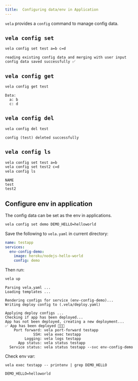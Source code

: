 ```yaml
---
title:  Configuring data/env in Application
---
```


`vela` provides a `config` command to manage config data.

## `vela config set`

```bash
vela config set test a=b c=d
```
```console
reading existing config data and merging with user input
config data saved successfully ✅
```

## `vela config get`

```bash
vela config get test
```
```console
Data:
  a: b
  c: d
```

## `vela config del`

```bash
vela config del test
```
```console
config (test) deleted successfully
```

## `vela config ls`

```bash
vela config set test a=b
vela config set test2 c=d
vela config ls
```
```console
NAME
test
test2
```

## Configure env in application

The config data can be set as the env in applications.

```bash
vela config set demo DEMO_HELLO=helloworld
```

Save the following to `vela.yaml` in current directory:

```yaml
name: testapp
services:
  env-config-demo:
    image: heroku/nodejs-hello-world
    config: demo
```

Then run:
```bash
vela up
```
```console
Parsing vela.yaml ...
Loading templates ...

Rendering configs for service (env-config-demo)...
Writing deploy config to (.vela/deploy.yaml)

Applying deploy configs ...
Checking if app has been deployed...
App has not been deployed, creating a new deployment...
✅ App has been deployed 🚀🚀🚀
    Port forward: vela port-forward testapp
             SSH: vela exec testapp
         Logging: vela logs testapp
      App status: vela status testapp
  Service status: vela status testapp --svc env-config-demo
```

Check env var:

```
vela exec testapp -- printenv | grep DEMO_HELLO
```
```console
DEMO_HELLO=helloworld
```
